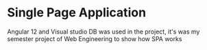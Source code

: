 # Single Page Application

Angular 12 and Visual studio DB was used in the project, it's was my semester project of Web Engineering to show how SPA works
